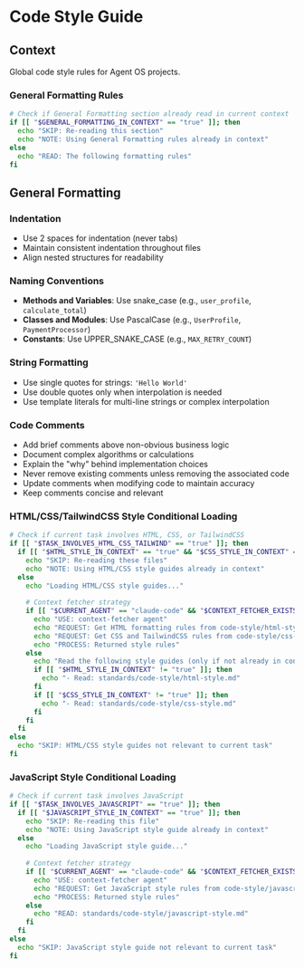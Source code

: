 # Code Style Guide

## Context

Global code style rules for Agent OS projects.

### General Formatting Rules

```bash
# Check if General Formatting section already read in current context
if [[ "$GENERAL_FORMATTING_IN_CONTEXT" == "true" ]]; then
  echo "SKIP: Re-reading this section"
  echo "NOTE: Using General Formatting rules already in context"
else
  echo "READ: The following formatting rules"
fi
```

## General Formatting

### Indentation
- Use 2 spaces for indentation (never tabs)
- Maintain consistent indentation throughout files
- Align nested structures for readability

### Naming Conventions
- **Methods and Variables**: Use snake_case (e.g., `user_profile`, `calculate_total`)
- **Classes and Modules**: Use PascalCase (e.g., `UserProfile`, `PaymentProcessor`)
- **Constants**: Use UPPER_SNAKE_CASE (e.g., `MAX_RETRY_COUNT`)

### String Formatting
- Use single quotes for strings: `'Hello World'`
- Use double quotes only when interpolation is needed
- Use template literals for multi-line strings or complex interpolation

### Code Comments
- Add brief comments above non-obvious business logic
- Document complex algorithms or calculations
- Explain the "why" behind implementation choices
- Never remove existing comments unless removing the associated code
- Update comments when modifying code to maintain accuracy
- Keep comments concise and relevant

### HTML/CSS/TailwindCSS Style Conditional Loading

```bash
# Check if current task involves HTML, CSS, or TailwindCSS
if [[ "$TASK_INVOLVES_HTML_CSS_TAILWIND" == "true" ]]; then
  if [[ "$HTML_STYLE_IN_CONTEXT" == "true" && "$CSS_STYLE_IN_CONTEXT" == "true" ]]; then
    echo "SKIP: Re-reading these files"
    echo "NOTE: Using HTML/CSS style guides already in context"
  else
    echo "Loading HTML/CSS style guides..."
    
    # Context fetcher strategy
    if [[ "$CURRENT_AGENT" == "claude-code" && "$CONTEXT_FETCHER_EXISTS" == "true" ]]; then
      echo "USE: context-fetcher agent"
      echo "REQUEST: Get HTML formatting rules from code-style/html-style.md"
      echo "REQUEST: Get CSS and TailwindCSS rules from code-style/css-style.md"
      echo "PROCESS: Returned style rules"
    else
      echo "Read the following style guides (only if not already in context):"
      if [[ "$HTML_STYLE_IN_CONTEXT" != "true" ]]; then
        echo "- Read: standards/code-style/html-style.md"
      fi
      if [[ "$CSS_STYLE_IN_CONTEXT" != "true" ]]; then
        echo "- Read: standards/code-style/css-style.md"
      fi
    fi
  fi
else
  echo "SKIP: HTML/CSS style guides not relevant to current task"
fi
```

### JavaScript Style Conditional Loading

```bash
# Check if current task involves JavaScript
if [[ "$TASK_INVOLVES_JAVASCRIPT" == "true" ]]; then
  if [[ "$JAVASCRIPT_STYLE_IN_CONTEXT" == "true" ]]; then
    echo "SKIP: Re-reading this file"
    echo "NOTE: Using JavaScript style guide already in context"
  else
    echo "Loading JavaScript style guide..."
    
    # Context fetcher strategy
    if [[ "$CURRENT_AGENT" == "claude-code" && "$CONTEXT_FETCHER_EXISTS" == "true" ]]; then
      echo "USE: context-fetcher agent"
      echo "REQUEST: Get JavaScript style rules from code-style/javascript-style.md"
      echo "PROCESS: Returned style rules"
    else
      echo "READ: standards/code-style/javascript-style.md"
    fi
  fi
else
  echo "SKIP: JavaScript style guide not relevant to current task"
fi
```
